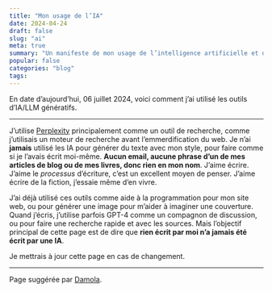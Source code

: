 ```yaml
---
title: "Mon usage de l’IA"
date: 2024-04-24
draft: false
slug: "ai"
meta: true
summary: "Un manifeste de mon usage de l’intelligence artificielle et des LLM (grands modèles de langage). Pour faire simple, tous les écrits produits en mon nom sont d’origine humaine."
popular: false
categories: "blog"
tags:
---
```


En date d’aujourd’hui, 06 juillet 2024, voici comment j’ai utilisé les outils d’IA/LLM génératifs.

---

J’utilise [Perplexity](https://www.perplexity.ai) principalement comme un outil de recherche, comme j’utilisais un moteur de recherche avant l’emmerdification du web.
Je n’ai **jamais** utilisé les IA pour générer du texte avec mon style, pour faire comme si je l’avais écrit moi-même. **Aucun email, aucune phrase d’un de mes articles de blog ou de mes livres, donc rien en mon nom**.
J’aime écrire. J’aime le _processus_ d’écriture, c’est un excellent moyen de penser. J’aime écrire de la fiction, j’essaie même d’en vivre.

J’ai déjà utilisé ces outils comme aide à la programmation pour mon site web, ou pour générer une image pour m’aider à imaginer une couverture. Quand j’écris, j’utilise parfois GPT-4 comme un compagnon de discussion, ou pour faire une recherche rapide et avec les sources.
Mais l’objectif principal de cette page est de dire que **rien écrit par moi n’a jamais été écrit par une IA**.

Je mettrais à jour cette page en cas de changement.

---

Page suggérée par [Damola](https://www.bydamo.la/p/ai-manifesto).

